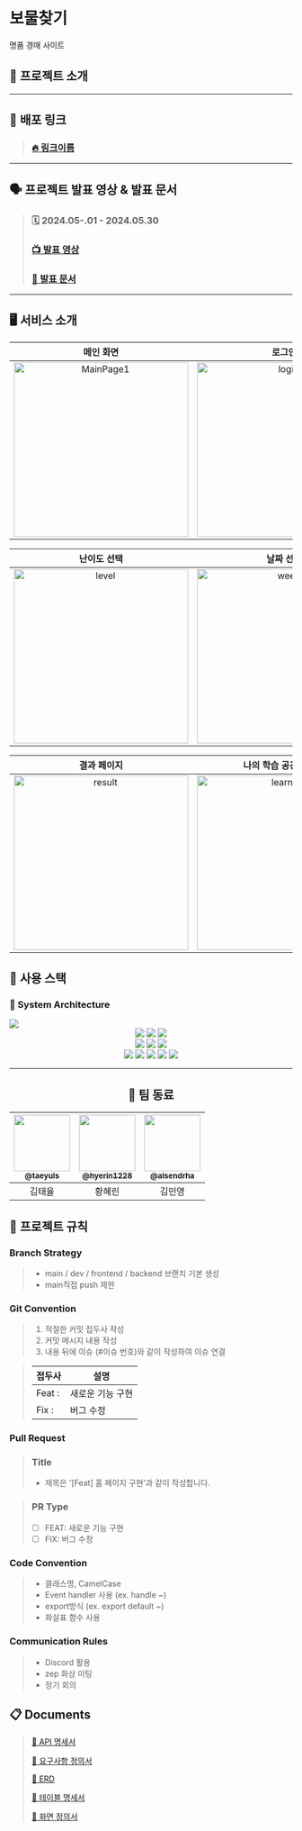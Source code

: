 # 보물찾기
명품 경매 사이트

## 🤖 프로젝트 소개


---
## :link: 배포 링크

> ### [🔥 링크이름](https://)

---
## 🗣️ 프로젝트 발표 영상 & 발표 문서

> ### 🗓️ 2024.05-.01 - 2024.05.30
> ### [📺 발표 영상](https://drive.google.com/file/d/1iB3WScb1EYIq1zvhURsamtRVxevvaB8e/view?usp=sharing)
> ### [📑 발표 문서](https://drive.google.com/file/d/16-NozQRW1q76KYxRPC0rpNdcetNitZ1_/view?usp=sharing)

---



## 🖥️ 서비스 소개
|   메인 화면  |  로그인  |   회원가입   |
|:--------:|:------:|:--------:|
| <img width="310" src="https://github.com/OZ-Coding-School/oz_01_collabo-003/assets/94848819/6ffec31f-1afb-4358-ae5d-762e1ae6bb2c" alt="MainPage1"> | <img width="310" src="https://github.com/OZ-Coding-School/oz_01_collabo-003/assets/94848819/b9a5302f-a0e2-49de-a307-cc0e7881c919" alt="login">  | <img width="310" src="https://github.com/OZ-Coding-School/oz_01_collabo-003/assets/94848819/1ad22452-37ff-448b-8428-8fab84b4b4e3" alt="register"> |

|                                                                                                          난이도 선택                                                                                                           |                                                                                                              날짜 선택                                                                                                               |                                                                                                             퀴즈 풀기                                                                                                            |
|:---------------------------------------------------------------------------------------------------------------------------------------------------------------------------------------------------------------------------:|:--------------------------------------------------------------------------------------------------------------------------------------------------------------------------------------------------------------------------------------:|:------------------------------------------------------------------------------------------------------------------------------------------------------------------------------------------------------------------------------:|
| <img width="310" src="https://github.com/OZ-Coding-School/oz_01_collabo-003/assets/94848819/f7c3914b-9c14-4864-ba09-b25ce065a204" alt="level"> | <img width="310" src="https://github.com/OZ-Coding-School/oz_01_collabo-003/assets/94848819/be798a35-334a-4fd6-91ec-26437d786448" alt="week"> | <img width="310" src="https://github.com/OZ-Coding-School/oz_01_collabo-003/assets/94848819/99f13169-6f67-42bc-908a-9a135e1ecca4" alt="quiz"> |

|                                                                                                             결과 페이지                                                                                                             |      나의 학습 공간 페이지      |      나의 정보 페이지    |
|:-----------------------------------------------------------------------------------------------------------------------------------------------------------------------------------------------------------------------------------:|:-------:|:---------:|
| <img width="310" src="https://github.com/OZ-Coding-School/oz_01_collabo-003/assets/94848819/bcf01d89-f83e-4efc-b621-033e4f805f95" alt="result"> | <img width="310" src="https://github.com/OZ-Coding-School/oz_01_collabo-003/assets/94848819/e809e505-d623-4b2a-8b9c-550d7f62e8bf" alt="learning"> | <img width="310" src="https://github.com/OZ-Coding-School/oz_01_collabo-003/assets/94848819/43d84303-7e27-4c00-a18b-c97db2334c97" alt="user"> |



## 🧰 사용 스택

### :wrench: System Architecture

<img src="https://github.com/OZ-Coding-School/oz_01_collabo-003/assets/94848819/d2e1cee8-8008-4a29-a76a-cdf22a23d54b"/>
<div align=center>

  <img src="https://img.shields.io/badge/react-00A8E1?style=for-the-badge&logo=react&logoColor=black">
  <img src="https://img.shields.io/badge/css3-1572B6?style=for-the-badge&logo=css3&logoColor=white">
  <img src="https://img.shields.io/badge/prettier-FF4F8B?style=for-the-badge&logo=prettier&logoColor=white">
  <br>

  <img src="https://img.shields.io/badge/axios-6935D3?style=for-the-badge&logo=axios&logoColor=white">
  <img src="https://img.shields.io/badge/typescript-3178C6?style=for-the-badge&logo=typescript&logoColor=white">
  <img src="https://img.shields.io/badge/npm-ED1C24?style=for-the-badge&logo=npm&logoColor=white">
  <br>
</div>

<div align=center>

  <img src="https://img.shields.io/badge/figma-EF2D5E?style=for-the-badge&logo=figma&logoColor=black">
  <img src="https://img.shields.io/badge/git-F05032?style=for-the-badge&logo=git&logoColor=white">
  <img src="https://img.shields.io/badge/github-181717?style=for-the-badge&logo=github&logoColor=white">
  <img src="https://img.shields.io/badge/discord-5865F2?style=for-the-badge&logo=discord&logoColor=white">
  <img src="https://img.shields.io/badge/notion-000000?style=for-the-badge&logo=notion&logoColor=white">
</div> 


--- 
<div align=center>
  
  ## :busts_in_silhouette: 팀 동료
  
  | <a href=https://github.com/taeyuls><img src="https://avatars.githubusercontent.com/u/153368987?v=4" width=100px/><br/><sub><b>@taeyuls</b></sub></a><br/> | <a href=https://github.com/hyerin1228><img src="https://avatars.githubusercontent.com/u/84621142?v=4" width=100px/><br/><sub><b>@hyerin1228</b></sub></a><br/> |<a href=https://github.com/alsendrha><img src="https://avatars.githubusercontent.com/u/95726561?v=4" width=100px/><br/><sub><b>@alsendrha</b></sub></a><br/> |
  |:-----------------------------------------------------------------------------------:|:------------------------------------------------------------------------------------------:|:-----------------------------------------------------------------------------------:|
  |                                          김태율                     |                         황혜린                                           |                         김민영                                           |
  
  
</div>

## 📑 프로젝트 규칙

### Branch Strategy
> - main / dev / frontend / backend 브랜치 기본 생성 
> - main직접 push 제한


### Git Convention
> 1. 적절한 커밋 접두사 작성
> 2. 커밋 메시지 내용 작성
> 3. 내용 뒤에 이슈 (#이슈 번호)와 같이 작성하여 이슈 연결

> | 접두사        | 설명                           |
> | ------------- | ------------------------------ |
> | Feat :     | 새로운 기능 구현               |
> | Fix :      | 버그 수정                      |



### Pull Request
> ### Title
> * 제목은 '[Feat] 홈 페이지 구현'과 같이 작성합니다.

> ### PR Type
  > - [ ] FEAT: 새로운 기능 구현
  > - [ ] FIX: 버그 수정

### Code Convention
> - 클래스명, CamelCase
> - Event handler 사용 (ex. handle ~)
> - export방식 (ex. export default ~)
> - 화살표 함수 사용

### Communication Rules
> - Discord 활용
> - zep 화상 미팅
> - 정기 회의


## :clipboard: Documents
> [📜 API 명세서](https://docs.google.com/spreadsheets/d/1AFH4YLLzGhbERokrpfJSNKmwvdgEW6aDj527PBqrBYU/edit?usp=sharing)
> 
> [📜 요구사항 정의서](https://docs.google.com/spreadsheets/d/1zDFlRZdJOFyQNddJfzPwFNyTIPWsx9-CRYmbmRZPs3w/edit#gid=937853649)
> 
> [📜 ERD](https://drive.google.com/file/d/1aVbnp8wHraSHzdpaGnompj59LrIaRu1Y/view?usp=sharing)
> 
> [📜 테이블 명세서](https://docs.google.com/spreadsheets/d/117PKxWDHYBFpPntIc3Rmew0J8Wqyk5Be6GOj7CLBG_I/edit#gid=0)
>
> [📜 화면 정의서](https://docs.google.com/document/d/1Fj5Zg160QXKXRCxc1pOEj9sHkaZl9NVLxNT559AX05M/edit)
